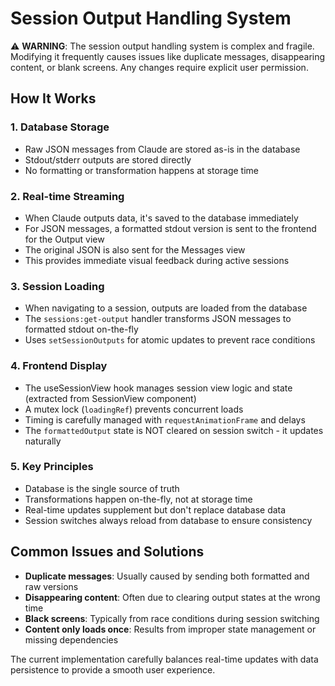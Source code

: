 # Session Output Handling System

⚠️ **WARNING**: The session output handling system is complex and fragile. Modifying it frequently causes issues like duplicate messages, disappearing content, or blank screens. Any changes require explicit user permission.

## How It Works

### 1. Database Storage

- Raw JSON messages from Claude are stored as-is in the database
- Stdout/stderr outputs are stored directly
- No formatting or transformation happens at storage time

### 2. Real-time Streaming

- When Claude outputs data, it's saved to the database immediately
- For JSON messages, a formatted stdout version is sent to the frontend for the Output view
- The original JSON is also sent for the Messages view
- This provides immediate visual feedback during active sessions

### 3. Session Loading

- When navigating to a session, outputs are loaded from the database
- The `sessions:get-output` handler transforms JSON messages to formatted stdout on-the-fly
- Uses `setSessionOutputs` for atomic updates to prevent race conditions

### 4. Frontend Display

- The useSessionView hook manages session view logic and state (extracted from SessionView component)
- A mutex lock (`loadingRef`) prevents concurrent loads
- Timing is carefully managed with `requestAnimationFrame` and delays
- The `formattedOutput` state is NOT cleared on session switch - it updates naturally

### 5. Key Principles

- Database is the single source of truth
- Transformations happen on-the-fly, not at storage time
- Real-time updates supplement but don't replace database data
- Session switches always reload from database to ensure consistency

## Common Issues and Solutions

- **Duplicate messages**: Usually caused by sending both formatted and raw versions
- **Disappearing content**: Often due to clearing output states at the wrong time
- **Black screens**: Typically from race conditions during session switching
- **Content only loads once**: Results from improper state management or missing dependencies

The current implementation carefully balances real-time updates with data persistence to provide a smooth user experience.
